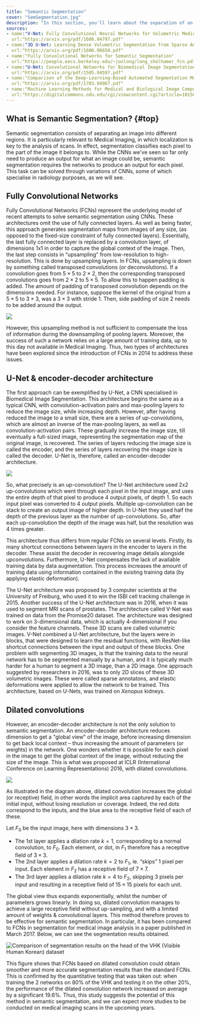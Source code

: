 ```yaml
---
title: "Semantic Segmentation"
cover: "SemSegmentation.jpg"
description: "In this section, you'll learn about the separation of an image into different regions through a process called semantic segmentation, in particular how it integrates with medical image scans."
sources:
- name:"V-Net: Fully Convolutional Neural Networks for Volumetric Medical Image Segmentation"
  url:"https://arxiv.org/pdf/1606.04797.pdf"
- name:"3D U-Net: Learning Dense Volumetric Segmentation from Sparse Annotation"
  url:"https://arxiv.org/pdf/1606.06650.pdf"
- name:"Fully Convolutional Networks for Semantic Segmentation"
  url:"https://people.eecs.berkeley.edu/~jonlong/long_shelhamer_fcn.pdf"
- name:"U-Net: Convolutional Networks for Biomedical Image Segmentation"
  url:"https://arxiv.org/pdf/1505.04597.pdf"
- name:"Comparison of the Deep-Learning-Based Automated Segmentation Methods for the Head Sectioned Images of the Virtual Korean Human Project"
  url:"https://arxiv.org/pdf/1703.04967.pdf"
- name:"Machine Learning Methods for Medical and Biological Image Computing"
  url:"https://digitalcommons.odu.edu/cgi/viewcontent.cgi?article=1015&context=computerscience_etds"
---
```


## What is Semantic Segmentation? {#top}

Semantic segmentation consists of separating an image into different regions. It is particularly relevant to Medical Imaging, in which localization is key to the analysis of scans. In effect, segmentation classifies each pixel to the part of the image it belongs to. While the CNNs we've seen so far only need to produce an output for what an image could be, semantic segmentation requires the networks to produce an output for each pixel. This task can be solved through variations of CNNs, some of which specialise in radiology purposes, as we will see.

## Fully Convolutional Networks
Fully Convolutional Networks  (FCNs) represent the underlying model of recent attempts to solve semantic segmentation using CNNs. These architectures omit the use of fully connected layers. As well as being faster, this approach generates segmentation maps from images of any size, (as opposed to the fixed-size constraint of fully connected layers). Essentially, the last fully connected layer is replaced by a convolution layer, of dimensions 1x1 in order to capture the global context of the image. Then, the last step consists in “upsampling” from low-resolution to high-resolution. This is done by upsampling layers. In FCNs, upsampling is down by something called transposed convolutions (or deconvolutions). If a convolution goes from $5 \times 5$ to $2 \times 2$, then the corresponding transposed convolutions goes from $2 \times 2$ to $5 \times 5$. To allow this to happen padding is added. The amount of padding of transposed convolution depends on the dimensions needed. For instance, suppose the kernel of the original from a $5 \times 5$ to $3 \times 3$, was a $3 \times 3$ with stride 1. Then, side padding of size 2 needs to be added around the output.

![](/content-images/SegmentationDiagram1.png)
<!--Image source:
https://www.semanticscholar.org/paper/Video-Salient-Object-Detection-via-Fully-Convoluti-Wang-Shen/022d74ae2f8680e780b18e0cbb041d5c5a57c7a5-->

However, this upsampling method is not sufficient to compensate the loss of information during the downsampling of pooling layers. Moreover, the success of such a network relies on a large amount of training data, up to this day not available in Medical Imaging. Thus, two types of architectures have been explored since the introduction of FCNs in 2014 to address these issues.

## U-Net & encoder-decoder architecture

The first approach can be exemplified by U-Net, a CNN specialised in Biomedical Image Segmentation. This architecture begins the same as a typical CNN, with convolution-activation pairs and max-pooling layers to reduce the image size, while increasing depth. However, after having reduced the image to a small size, there are a series of up-convolutions, which are almost an inverse of the max-pooling layers, as well as convolution-activation pairs. These gradually increase the image size, till eventually a full-sized image, representing the segmentation map of the original image, is recovered. The series of layers reducing the image size is called the encoder, and the series of layers recovering the image size is called the decoder. U-Net is, therefore, called an encoder-decoder architecture. 

![](/content-images/UNetImage.png)

So, what precisely is an up-convolution? The U-Net architecture used 2x2 up-convolutions which went through each pixel in the input image, and uses the entire depth of that pixel to produce 4 output pixels, of depth 1. So each input pixel was converted to 4 output pixels. Multiple up-convolution can be stack to create an output image of higher depth. In U-Net they used half the depth of the previous layer as the number of up-convolutions. So, after each up-convolution the depth of the image was half, but the resolution was 4 times greater.

This architecture thus differs from regular FCNs on several levels. Firstly, its many shortcut connections between layers in the encoder to layers in the decoder. These assist the decoder in recovering image details alongside upconvolutions. Furthermore, U-Net compensates the lack of available training data by data augmentation. This process increases the amount of training data using information contained in the existing training data (by applying elastic deformation). 

The U-Net architecture was proposed by 3 computer scientists at the University of Freiburg, who used it to win the ISBI cell tracking challenge in 2015. Another success of the U-Net architecture was in 2016, when it was used to segment MRI scans of prostates. The architecture called V-Net was trained on data from the Promise20 dataset. The architecture was designed to work on 3-dimensional data, which is actually 4-dimensional if you consider the feature channels. These 3D scans are called volumetric images. V-Net combined a U-Net architecture, but the layers were in blocks, that were designed to learn the residual functions, with ResNet-like shortcut connections between the input and output of these blocks. One problem with segmenting 3D images, is that the training data to the neural network has to be segmented manually by a human, and it is typically much harder for a human to segment a 3D image, than a 2D image. One approach suggested by researchers in 2016, was to only 2D slices of these 3D volumetric images. These were called sparse annotatons, and elastic deformations were applied to allow the network to be trained. This architecture, based on U-Nets, was trained on *Xenopus* kidneys.

## Dilated convolutions
However, an encoder-decoder architecture is not the only solution to semantic segmentation. An encoder-decoder architecture reduces dimension to get a "global view" of the image, before increasing dimension to get back local context – thus increasing the amount of parameters (or weights) in the network. One wonders whether it is possible for each pixel in the image to get the global context of the image, without reducing the size of the image. This is what was proposed at ICLR (International Conference on Learning Representations) 2016, with dilated convolutions.

![](content-images/DilatedImage.png)
<!--Add this image description:
Layer 1: output F1
Layer 2: output F2
Layer 3: output F3
-->

As illustrated in the diagram above, dilated convolution increases the global (or receptive) field, in other words the implicit area captured by each of the initial input, without losing resolution or coverage. Indeed, the red dots correspond to the inputs, and the blue area to the receptive field of each of these. 

Let $F_0$ be the input image, here with dimensions $3 \times 3$. 

- The 1st layer applies a dilation rate $k=1$, corresponding to a normal convolution, to $F_0$. Each element, or dot, in $F_1$ therefore has a receptive field of $3 \times 3$.
- The 2nd layer applies a dilation rate $k=2$ to $F_1$, ie. “skips” 1 pixel per input. Each element in $F_2$ has a receptive field of $7 \times 7$.
- The 3rd layer applies a dilation rate $k=4$ to $F_2$, skipping 3 pixels per input and resulting in a receptive field of $15 \times 15$ pixels for each unit.

The global view thus expands exponentially, whilst the number of parameters grows linearly. In doing so, dilated convolution manages to achieve a large receptive field without up-sampling, and with a limited amount of weights & convolutional layers. This method therefore proves to be effective for semantic segmentation. In particular, it has been compared to FCNs in segmentation for medical image analysis in a paper published in March 2017. Below, we can see the segmentation results obtained.

![Comparison of segmentation results  on the head of the VHK (Visible Human Korean) dataset](content-images/brainSegmentation.png)

This figure shows that FCNs based on dilated convolution could obtain smoother and more accurate segmentation results than the standard FCNs. This is confirmed by the quantitative testing that was taken out: when training the 2 networks on 80% of the VHK and testing it on the other 20%, the performance of the dilated convolution network increased on average by a significant 19.6%. Thus, this study suggests the potential of this method in semantic segmentation, and we can expect more studies to be conducted on medical imaging scans in the upcoming years. 

